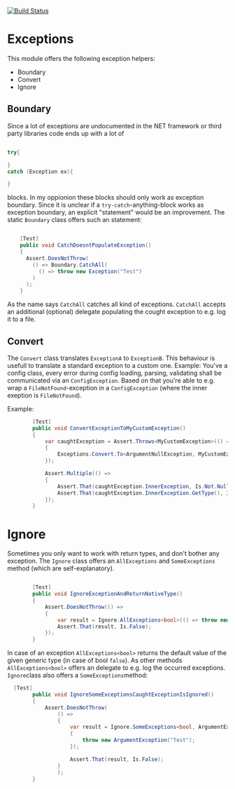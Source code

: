 [![Build Status](https://dev.azure.com/andreasmewald/Exceptions/_apis/build/status/moerwald.Exceptions?branchName=master)](https://dev.azure.com/andreasmewald/Exceptions/_build/latest?definitionId=1?branchName=master)

# Exceptions

This module offers the following exception helpers:

- Boundary
- Convert
- Ignore

## Boundary

Since a lot of exceptions are undocumented in the NET framework or third party libraries code ends up with a lot of

``` C#

try{

}
catch (Exception ex){

}

```

blocks. In my oppionion these blocks should only work as exception boundary. Since it is unclear if a `try-catch`-anything-block works as exception boundary, an explicit "statement" would be an improvement. The static `Boundary` class offers such an statement:

```C#

    [Test]
    public void CatchDoesntPopulateException()
    {
      Assert.DoesNotThrow(
        () => Boundary.CatchAll(
          () => throw new Exception("Test")
        )
      );
    }

```

As the name says `CatchAll` catches all kind of exceptions. `CatchAll` accepts an additional (optional) delegate populating the cought exception to e.g. log it to a file.

## Convert

The `Convert` class translates `ExceptionA` to `ExceptionB`. This behaviour is usefull to translate a standard exception to a custom one. Example: You've a config class, every error during config loading, parsing, validating shall be communicated via an `ConfigException`. Based on that you're able to e.g. wrap a `FileNotFound`-exception in a `ConfigException` (where the inner exeption is `FileNotFound`).

Example:

```C#
        [Test]
        public void ConvertExceptionToMyCustomException()
        {
            var caughtException = Assert.Throws<MyCustomException>(() =>
            {
                Exceptions.Convert.To<ArgumentNullException, MyCustomException>(() => throw new ArgumentNullException("Test"));
            });

            Assert.Multiple(() =>
            {
                Assert.That(caughtException.InnerException, Is.Not.Null);
                Assert.That(caughtException.InnerException.GetType(), Is.EqualTo(typeof(ArgumentNullException)));
            });
        }

```

# Ignore

Sometimes you only want to work with return types, and don't bother any exception. The `Ignore` class offers an `AllExceptions` and `SomeExceptions` method (which are self-explanatory).

```C#

        [Test]
        public void IgnoreExceptionAndReturnNativeType()
        {
            Assert.DoesNotThrow(() =>
            {
                var result = Ignore.AllExceptions<bool>(() => throw new Exception("Test"));
                Assert.That(result, Is.False);
            });
        }

```

In case of an exception `AllExceptions<bool>` returns the default value of the given generic type (in case of bool `false`). As other methods `AllExceptions<bool>` offers an delegate to e.g. log the occurred exceptions. `Ignore`class also offers a `SomeExceptions`method:

```C#
  [Test]
        public void IgnoreSomeExceptionsCaughtExceptionIsIgnored()
        {
            Assert.DoesNotThrow(
                () =>
                {
                    var result = Ignore.SomeExceptions<bool, ArgumentException, NullReferenceException, FormatException>(() =>
                    {
                        throw new ArgumentException("Test");
                    });

                    Assert.That(result, Is.False);
                }
                );
        }
```


